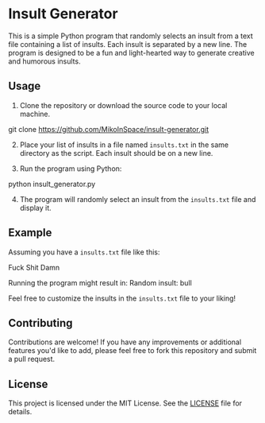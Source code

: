 # Insult Generator

This is a simple Python program that randomly selects an insult from a text file containing a list of insults. Each insult is separated by a new line. The program is designed to be a fun and light-hearted way to generate creative and humorous insults.

## Usage

1. Clone the repository or download the source code to your local machine.

git clone https://github.com/MikoInSpace/insult-generator.git

2. Place your list of insults in a file named `insults.txt` in the same directory as the script. Each insult should be on a new line.

3. Run the program using Python:

python insult_generator.py

4. The program will randomly select an insult from the `insults.txt` file and display it.

## Example

Assuming you have a `insults.txt` file like this:

Fuck
Shit
Damn

Running the program might result in:
Random insult: bull


Feel free to customize the insults in the `insults.txt` file to your liking!

## Contributing

Contributions are welcome! If you have any improvements or additional features you'd like to add, please feel free to fork this repository and submit a pull request.

## License

This project is licensed under the MIT License. See the [LICENSE](LICENSE) file for details.



